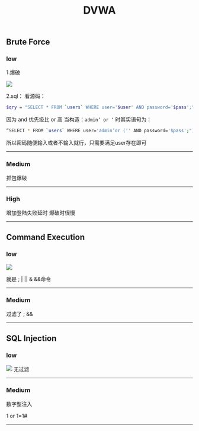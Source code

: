 ﻿---
title: DVWA
categories: 
---
## Brute Force
### low
1.爆破

![](https://img-blog.csdnimg.cn/20210313171349254.png?x-oss-process=image/watermark,type_ZmFuZ3poZW5naGVpdGk,shadow_10,text_aHR0cHM6Ly9ibG9nLmNzZG4ubmV0L3FxXzUzMjYzNzg5,size_16,color_FFFFFF,t_70#pic_center)
<!--more-->
2.sql：
看源码：

```bash
$qry = "SELECT * FROM `users` WHERE user='$user' AND password='$pass';";
```
因为 and 优先级比 or 高
当构造：`admin’ or ‘`  时其实语句为：

```bash
“SELECT * FROM `users` WHERE user='admin’or (‘' AND password='$pass';")
```

所以密码随便输入或者不输入就行，只需要满足user存在即可

---
### Medium
抓包爆破

---
### High
增加登陆失败延时
爆破时很慢


---
## Command Execution
### low
![](https://img-blog.csdnimg.cn/20210313171556125.png?x-oss-process=image/watermark,type_ZmFuZ3poZW5naGVpdGk,shadow_10,text_aHR0cHM6Ly9ibG9nLmNzZG4ubmV0L3FxXzUzMjYzNzg5,size_16,color_FFFFFF,t_70#pic_center)

就是
; | || & &&命令

---
###	Medium
过滤了 ;  &&

---
## SQL Injection
### low
![](https://img-blog.csdnimg.cn/20210313171645382.png#pic_center)
无过滤

---
### Medium
数字型注入

1 or 1=1#

---


